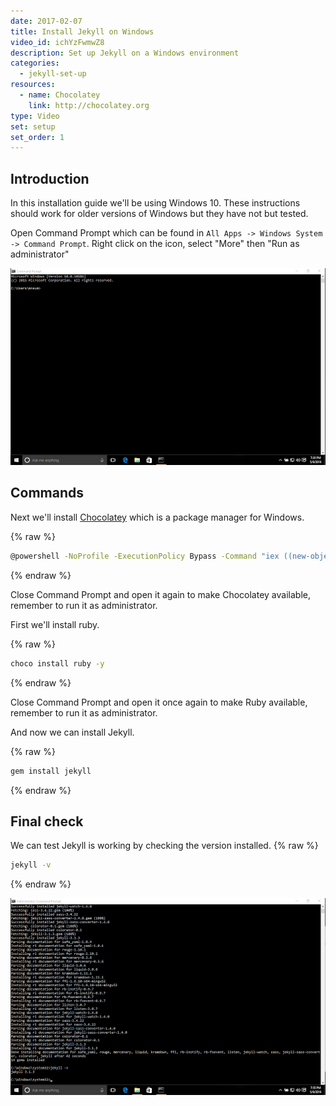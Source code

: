 ```yaml
---
date: 2017-02-07
title: Install Jekyll on Windows
video_id: ichYzFwmwZ8
description: Set up Jekyll on a Windows environment
categories:
  - jekyll-set-up
resources:
  - name: Chocolatey
    link: http://chocolatey.org
type: Video
set: setup
set_order: 1
---
```

## Introduction

In this installation guide we'll be using Windows 10. These instructions should work for older versions of Windows but they have not but tested.

Open Command Prompt which can be found in `All Apps -> Windows System -> Command Prompt`. Right click on the icon, select "More" then "Run as administrator"

![Command Prompt](/images/tutorials/windows-install/command-prompt.png)

## Commands

Next we'll install [Chocolatey](https://chocolatey.org/) which is a package manager for Windows.

{% raw %}
~~~bash
@powershell -NoProfile -ExecutionPolicy Bypass -Command "iex ((new-object net.webclient).DownloadString('https://chocolatey.org/install.ps1'))" && SET PATH=%PATH%;%ALLUSERSPROFILE%\chocolatey\bin
~~~
{% endraw %}

Close Command Prompt and open it again to make Chocolatey available, remember to run it as administrator.

First we'll install ruby.

{% raw %}
~~~bash
choco install ruby -y
~~~
{% endraw %}

Close Command Prompt and open it once again to make Ruby available, remember to run it as administrator.

And now we can install Jekyll.

{% raw %}
~~~bash
gem install jekyll
~~~
{% endraw %}

## Final check

We can test Jekyll is working by checking the version installed.
{% raw %}
~~~bash
jekyll -v
~~~
{% endraw %}

![Version](/images/tutorials/windows-install/version.png)

